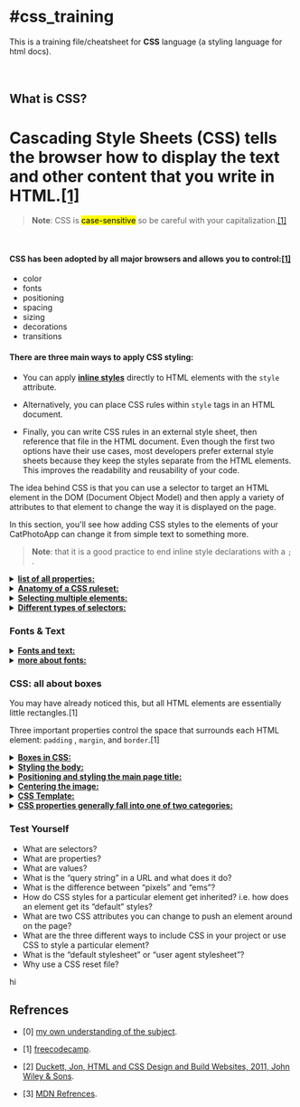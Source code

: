 # #css_training

This is a training file/cheatsheet for **CSS** language (a styling language for html docs).
<br><br><br>


## What is CSS?

**Cascading Style Sheets (CSS)** tells the browser how to display the text and other content that you write in HTML.[[1]](#1 "freecodecamp")
=

> **Note**: CSS is <mark>case-sensitive</mark> so be careful with your capitalization.[[1]](#1 "freecodecamp")

<br>

#### CSS has been adopted by all major browsers and allows you to control:[[1]](#1)
- color
- fonts
- positioning
- spacing
- sizing
- decorations
- transitions

#### There are three main ways to apply CSS styling:

- You can apply <ins>**inline styles**</ins> directly to HTML elements with the `style` attribute. 

- Alternatively, you can place CSS rules within `style` tags in an HTML document. 

- Finally, you can write CSS rules in an external style sheet, then reference that file in the HTML document. Even though the first two options have their use cases, most developers prefer external style sheets because they keep the styles separate from the HTML elements. This improves the readability and reusability of your code.</p>
<p>The idea behind CSS is that you can use a selector to target an HTML element in the DOM (Document Object Model) and then apply a variety of attributes to that element to change the way it is displayed on the page.</p>
<p>In this section, you'll see how adding CSS styles to the elements of your CatPhotoApp can change it from simple text to something more.</p>

> **Note**: that it is a good practice to end inline style declarations with a `;` .
    
</div>

<details>
<summary><b><u>list of all properties:</u></b></summary>
<ul>

<li><b>color</b>:
    changes color of element.
</li>

<li><b>font-size</b>:
    change font-size of text.
</li>

<li><b>font-family</b>:
    change font of text.
</li>



> **Note**: there is 2 kinds of fonts: local system fonts & non-standard custom web fonts

> **Note**: `Google Fonts` is a free library of web fonts that you can use in your CSS by referencing the font's URL.

> **Note**: Family names are `case-sensitive` and need to be wrapped in quotes if there is a space in the name. For example, you need quotes to use the `"Open Sans"` font, but not to use the `Lobster` font.

<li><b>width</b>:
    controls an element's width. 
</li>

<li><b>border</b>:
    
  * creates borders around elements.
  * it has some properties (sub-propertise) :
      - `color`: obvio,
      - `width`: thickness of the border.
      - `style`: `solid`, `dotted`, `dashed` ..etc. 
      - `radius`: controls the radius of the conrners of a border (default: 0px).
          > **Note**: In addition to pixels, you can also specify the `border-radius` using a percentage.
      - 
</li>

> **Note**: you can apply multiple classes to an element using its `class` attribute, by separating each class name with a space.

</ul>
</details>

<details>
<summary><b><u>Anatomy of a CSS ruleset:</u></b></summary>

<img src="https://mdn.mozillademos.org/files/9461/css-declaration-small.png">

<p>
The whole structure is called a <strong>ruleset</strong>. (The term ruleset is often referred to as just rule.) Note the names of the individual parts:
</p>
<ul>
    <li><strong>Selector:</strong>
    This is the HTML element name at the start of the ruleset. It defines the element(s) to be styled (in this example, <code>&lt;p&gt;</code> elements). To style a different element, change the selector.</li>
    <li>
    <strong>Declaration:</strong>
    This is a single rule like <code>color: red;</code>. It specifies which of the element's properties you want to style.
    </li>
    <li><strong>Properties</strong>
    These are ways in which you can style an HTML element. (In this example, color is a property of the <code>&lt;p&gt;</code> elements.) In CSS, you choose which properties you want to affect in the rule.</li>
    <li><strong>Property value</strong>
    To the right of the property—after the colon—there is the property value. This chooses one out of many possible appearances for a given property. (For example, there are many <code>color</code> values in addition to <code>red</code>.)</li>
</ul>
<em>Note the other important parts of the syntax:</em>
<ul>
    <li>Apart from the selector, each ruleset must be wrapped in curly braces. (<code>{}</code>)</li>
    <li>Within each declaration, you must use a colon (<code>:</code>) to separate the property from its value or values.</li>
    <li>Within each ruleset, you must use a semicolon (<code>;</code>) to separate each declaration from the next one.</li>
</ul>

```css
p {
  color: red;
  width: 500px;
  border: 1px solid black;
}
```
</details>

<details>
<summary><b><u>Selecting multiple elements:</u></b></summary>

You can also select multiple elements and apply a single ruleset to all of them. Separate multiple selectors by commas. For example:

```css
p, li, h1 {
     color: red;
}
```

</details>

<details>
<summary><b><u>Different types of selectors:</u></b></summary>

here are many different types of selectors. The examples above use element selectors, which select all elements of a given type. But we can make more specific selections as well. Here are some of the more common types of selectors:

<table style="width:100%" border="2">
  <tr>
    <th>Selector name</th>
    <th>What does it select	</th>
    <th>Example</th>
  </tr>
  <tr>
    <td>Element selector (sometimes called a tag or type selector)</td>
    <td>All HTML elements of the specified type.</td>
    <td><code>p</code><br>
    selects <code>&lt;p&gt;</code></td>
  </tr>
  <tr>
    <td>ID selector</td>
    <td>The element on the page with the specified ID. On a given HTML page, each id value <strike>must</strike> <mark>should</mark> be unique.</td>
    <td><code>#my-id</code><br>
    selects <code>&lt;p id="my-id"&gt;</code> or <code>&lt;a id="my-id"&gt;</code></td>
  </tr>
  <tr>
    <td>Class selector</td>
    <td>The element(s) on the page with the specified class. Multiple instances of the same class can appear on a page.</td>
    <td><code>.my-class</code><br>
selects <code>&lt;p class="my-class"&gt;</code> and <code>&lt;a class="my-class"&gt;</code>
</td>
  </tr>
  <tr>
    <td>Attribute selector</td>
    <td>The element(s) on the page with the specified attribute.</td>
    <td><code>img[src]</code><br>
selects <code>&lt;img src="myimage.png"&gt;</code> but not <code>&lt;img&gt;</code</td>
  </tr>
  <tr>
    <td>Pseudo-class selector</td>
    <td>The specified element(s), but only when in the specified state. (For example, when a cursor hovers over a link.)</td>
    <td><code>a:hover</code><br>
selects <code>&lt;a&gt;</code>, but only when the mouse pointer is hovering over the link.</td>
  </tr>
</table>

There are many more selectors to discover. To learn more, see the [MDN Selectors guide](https://developer.mozilla.org/en-US/docs/Web/Guide/CSS/Getting_started/Selectors).
</details>

### Fonts & Text
<details>
<summary><b><u>Fonts and text:</u></b></summary>

There is some steps that you gotta follow in order to adjust fonts in an html doc:

<ol>
    <li>First, find the <a href="https://developer.mozilla.org/en-US/Learn/Getting_started_with_the_web/What_should_your_web_site_be_like#Font">output from Google Fonts</a> that you previously saved from What will your website look like?. Add the <code>&lt;link&gt;</code> element somewhere inside your index.html's head (anywhere between the <code>&lt;head&gt;</code> and <code>&lt;/head&gt;</code> tags). It looks something like this:</li>

```html
<link href="https://fonts.googleapis.com/css?family=Open+Sans" rel="stylesheet">
```
This code links your page to a style sheet that loads the Open Sans font family with your webpage.    
    <li>Add the following lines (shown below). The property <code>font-family</code> refers to the font(s) you want to use for text. This rule defines a global base font and font size for the whole page. Since <code>&lt;html&gt;</code> is the parent element of the whole page, all elements inside it inherit the same <code>font-size</code> and <code>font-family</code> by default.</li>

```css
html {
  font-size: 10px; /* px means "pixels": the base font size is now 10 pixels high  */
  font-family: "Open Sans", sans-serif; /* this should be the rest of the output you got from Google fonts */
}
```    
> <strong>Note</strong>: Anything in CSS  between <code>/*</code> and <code>*/</code> is a <srong>CSS comment</code>. The browser ignores comments as it renders the code. CSS comments are a way for you to write helpful notes about your code or logic.

<li>Now let's set font sizes for elements that will have text inside the HTML body (<code>&lt;h1&gt;</code>, <code>&lt;li<code>&gt;</code>, and &lt;p&gt;</code>). We'll also center the heading. Finally, let's expand the second ruleset (below) with settings for line height and letter spacing to make body content more readable.</li>

```css
h1 {
  font-size: 60px;
  text-align: center;
}

p, li {
  font-size: 16px;    
  line-height: 2;
  letter-spacing: 1px;
}
```
</ol>

</details>

<details>
<summary><u><b>more about fonts:</b></u></summary>

There are several default fonts that are available in all browsers. These generic font families include `monospace`, `serif` and `sans-serif`

When one font isn't available, you can tell the browser to "degrade" to another font.

For example, if you wanted an element to use the `Helvetica` font, but degrade to the `sans-serif` font when `Helvetica` isn't available, you will specify it as follows:

```css

p {
  font-family: Helvetica, sans-serif;
}
```

> **Note**: Generic font family names are not case-sensitive. Also, they do not need quotes because they are CSS keywords.

> **Note**: If you have the font installed on your computer, you won't see the degradation because your browser is able to find the font.

</details>

### CSS: all about boxes

You may have already noticed this, but all HTML elements are essentially little rectangles.[1]

Three important properties control the space that surrounds each HTML element: `padding`    , `margin`, and `border`.[1]

<details>
<summary><b><u>Boxes in CSS:</u></b></summary>
Something you'll notice about writing CSS: a lot of it is about boxes. This includes setting size, color, and position. Most HTML elements on your page can be thought of as boxes sitting on top of other boxes.

CSS layout is mostly based on the box model. Each box taking up space on your page has properties like:
<ul>
<li><code>padding</code>, the space around the content. In the example below, it is the space around the paragraph text.[]

controls the amount of space between the element's content and its `border`.[1]
</li>
<li><code>border</code>, the solid line that is just outside the padding.</li>
<li><code>margin</code>, the space around the outside of the border.[]

controls the amount of space between an element's `border` and surrounding elements.[1]

> **Note**: If you set an element's margin to a negative value, the element will grow larger.[1]

</li>
</ul>

<img src="https://mdn.mozillademos.org/files/9443/box-model.png">

In this section we also use:
<ul>
<li><code>width</code> (of an element).</li>
<li><code>background-color</code>, the color behind an element's content and padding.</li>
<li><code>color</code>, the color of an element's content (usually text).</li>
<li><code>text-shadow</code> sets a drop shadow on the text inside an element.</li>
<li><code>display</code> sets the display mode of an element. (keep reading to learn more)</li>
</ul>
</details>

<details>
<summary><b><u>Styling the body:</u></b></summary>

```css
body {
  width: 600px;
  margin: 0 auto;
  background-color: #FF9500;
  padding: 0 20px 20px 20px;
  border: 5px solid black;
}
```

There are several declarations for the <code>&lt;body&gt;</code> element. Let's go through these line-by-line:
<ul>
<li><code>width: 600px;</code> This forces the body to always be 600 pixels wide.</li>
<li><code>margin: 0 auto;</code> When you set two values on a property like margin or padding, the first value affects the element's top and bottom side (setting it to 0 in this case); the second value affects the left and right side. (Here, auto is a special value that divides the available horizontal space evenly between left and right). You can also use one, three, or four values, as documented in <a href="https://developer.mozilla.org/en-US/docs/Web/CSS/margin#Syntax">Margin Syntax</a>.</li>
<li><code>background-color: #FF9500;</code> This sets the element's background color. This project uses a reddish orange for the body background color, as opposed to dark blue for the <html> element. (Feel free to experiment.)</li>
<li><code>padding: 0 20px 20px 20px;</code> This sets four values for padding. The goal is to put  some space around the content. In this example, there is no padding on the top of the body, and 20 pixels on the right, bottom and left. The values set top, right, bottom, left, in that order. As with margin, you can use one, two, three, or four values, as documented in <a href="https://developer.mozilla.org/en-US/docs/Web/CSS/padding#Syntax">Padding Syntax</a>.</li>
<li><code>border: 5px solid black;</code> This sets values for the width, style and color of the border. In this case, it's a five-pixel–wide, solid black border, on all sides of the body.</li>

</ul>
</details>

<details>
<summary><b><u>Positioning and styling the main page title:</u></b></summary>

```css
h1 {
  margin: 0;
  padding: 20px 0;    
  color: #00539F;
  text-shadow: 3px 3px 1px black;
}
```

You may have noticed there's a horrible gap at the top of the body. That happens because browsers apply default styling to the <code>&lt;h1&gt;</code> element (among others). That might seem like a bad idea, but the intent is to provide basic readability for unstyled pages. To eliminate the gap, we overwrite the browser's default styling with the setting <code>margin: 0;</code>.

Next, we set the heading's top and bottom padding to 20 pixels.

Following that, we set the heading text to be the same color as the HTML background color.

Finally, text-shadow applies a shadow to the text content of the element. Its four values are:

<ul>
<li>The first pixel value sets the <strong>horizontal offset</strong> of the shadow from the text: how far it moves across.</li>
<li>The second pixel value sets the vertical offset of the shadow from the text: how far it moves down.</li>
<li>The third pixel value sets the blur radius of the shadow. A larger value produces a more fuzzy-looking shadow.</li>
<li>The fourth value sets the base color of the shadow.</li>
</ul>

Try experimenting with different values to see how it changes the appearance.


</details>

<details>
<summary><b><u>Centering the image:</u></b></summary>

```css
img {
  display: block;
  margin: 0 auto;
}
```

Next, we center the image to make it look better. We could use the margin: 0 auto trick again as we did for the body. But there are differences that require an additional setting to make the CSS work.

The &lt;body&gt; is a block element, meaning it takes up space on the page. A block element can have margin and other spacing values applied to it. In contrast, images are inline elements. It is not possible to apply margin or spacing values to inline elements. So to apply margins to the image, we must give the image block-level behavior using display: block;.

> Note: The instructions above assume that you're using an image smaller than the width set on the body. (600 pixels) If your image is larger, it will overflow the body, spilling into the rest of the page. To fix this, you can either: 1) reduce the image width using a graphics editor, or 2)  use CSS to size the image by setting the width property on the <img> element with a smaller value.

> Note: Don't be too concerned if you don't completely understand display: block; or the differences between a block element and an inline element. It will make more sense as you continue your study of CSS. You can find more information about different display values on [MDN's display reference page](https://developer.mozilla.org/en-US/docs/Web/CSS/display).

In this exercise, we have just scratched the surface of CSS. To go further, see [Learning to style HTML using CSS](https://developer.mozilla.org/en-US/Learn/CSS).

</details>

<details>
<summary><b><u>CSS Template:</u></b></summary>

```css
body {
    /* margin-padding-border */
    /* width-height */
    /* font-text */
    /* color-background */
}
```
</details>

<details>
<summary><b><u>CSS properties generally fall into one of two categories:</u></b></summary>

- <strong>Presentation</strong>: How to control things like the color of text, the fonts you want to use and the size of those fonts, how to add background colors to pages (or parts of a page), and how to add background images.<span>[2]</span>

- <strong>Layout</strong>: How to control <u>where</u> the different elements are positioned on the screen. There are several techniques that professionals use to make their pages more attractive.<span>[2]</span>
</details>

### Test Yourself

<ul>
  <li>What are selectors?</li>
  <li>What are properties?</li>
  <li>What are values?</li>
  <li>What is the “query string” in a URL and what does it do?</li>
  <li>What is the difference between “pixels” and “ems”?</li>
  <li>How do CSS styles for a particular element get inherited?  i.e. how does an element get its “default” styles?</li>
  <li>What are two CSS attributes you can change to push an element around on the page?</li>
  <li>What are the three different ways to include CSS in your project or use CSS to style a particular element?</li>
  <li>What is the “default stylesheet” or “user agent stylesheet”?</li>
  <li>Why use a CSS reset file?</li>
</ul>

<span id="sdsd">hi</span>

## Refrences

- <span id="0">[0]</span> [my own understanding of the subject](https://mrramoun.github.io "[0] can be used or removed -> blank by default").

- <span id="1">[1]</span> [freecodecamp](https://freecodecamp.org "website").

- <span id="2">[2]</span> [Duckett, Jon, HTML and CSS Design and Build Websites, 2011, John Wiley & Sons](http://www.htmlandcssbook.com/ "book").

- <span id="3">[3]</span> [MDN Refrences](https://developer.mozilla.org/en-US/docs/web "website").

<!-- 

[3] Web Dev Simplified, Youtube Channel, https://www.youtube.com/watch?v=fNcJuPIZ2WE&t=52s
-->
